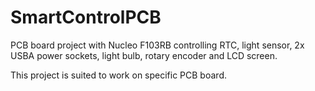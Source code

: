 # SmartControlPCB
PCB board project with Nucleo F103RB controlling RTC, light sensor, 2x USBA power sockets, light bulb, rotary encoder and LCD screen.

This project is suited to work on specific PCB board.
